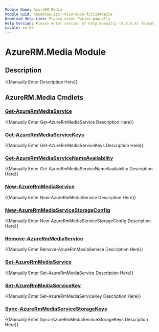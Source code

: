 ```yaml
---
Module Name: AzureRM.Media
Module Guid: c66edca6-2e57-4550-905e-f5cc104de25e
Download Help Link: Please enter FwLink manually
Help Version: Please enter version of help manually (X.X.X.X) format
Locale: en-US
---
```


# AzureRM.Media Module
## Description
{{Manually Enter Description Here}}

## AzureRM.Media Cmdlets
### [Get-AzureRmMediaService](Get-AzureRmMediaService.md)
{{Manually Enter Get-AzureRmMediaService Description Here}}

### [Get-AzureRmMediaServiceKeys](Get-AzureRmMediaServiceKeys.md)
{{Manually Enter Get-AzureRmMediaServiceKeys Description Here}}

### [Get-AzureRmMediaServiceNameAvailability](Get-AzureRmMediaServiceNameAvailability.md)
{{Manually Enter Get-AzureRmMediaServiceNameAvailability Description Here}}

### [New-AzureRmMediaService](New-AzureRmMediaService.md)
{{Manually Enter New-AzureRmMediaService Description Here}}

### [New-AzureRmMediaServiceStorageConfig](New-AzureRmMediaServiceStorageConfig.md)
{{Manually Enter New-AzureRmMediaServiceStorageConfig Description Here}}

### [Remove-AzureRmMediaService](Remove-AzureRmMediaService.md)
{{Manually Enter Remove-AzureRmMediaService Description Here}}

### [Set-AzureRmMediaService](Set-AzureRmMediaService.md)
{{Manually Enter Set-AzureRmMediaService Description Here}}

### [Set-AzureRmMediaServiceKey](Set-AzureRmMediaServiceKey.md)
{{Manually Enter Set-AzureRmMediaServiceKey Description Here}}

### [Sync-AzureRmMediaServiceStorageKeys](Sync-AzureRmMediaServiceStorageKeys.md)
{{Manually Enter Sync-AzureRmMediaServiceStorageKeys Description Here}}


